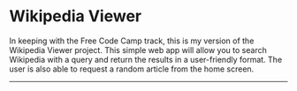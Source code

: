 # Wikipedia Viewer

In keeping with the Free Code Camp track, this is my version of the Wikipedia Viewer project. This simple web app will allow you to search Wikipedia with a query and return the results in a user-friendly format. The user is also able to request a random article from the home screen.

***
